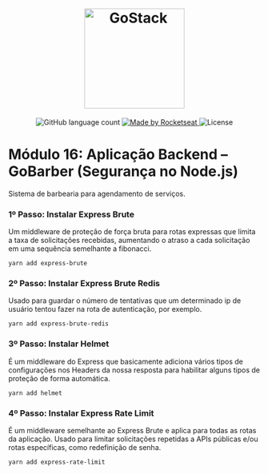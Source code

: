 <h1 align="center">
    <img alt="GoStack" src="https://rocketseat-cdn.s3-sa-east-1.amazonaws.com/bootcamp-header.png" width="200px" />
</h1>

<p align="center">
  <img alt="GitHub language count" src="https://img.shields.io/github/languages/count/josuegimenes/rocketseat-bootcamp-gostack-gobarber-api-node-security-module16?color=%2304D361">

  <a href="https://rocketseat.com.br">
    <img alt="Made by Rocketseat" src="https://img.shields.io/badge/made%20by-Rocketseat-%2304D361">
  </a>

  <img alt="License" src="https://img.shields.io/badge/license-MIT-%2304D361">
</p>

# Módulo 16: Aplicação Backend – GoBarber (Segurança no Node.js)

Sistema de barbearia para agendamento de serviços.

### 1º Passo: Instalar Express Brute

Um middleware de proteção de força bruta para rotas expressas que limita a taxa de solicitações recebidas, aumentando o atraso a cada solicitação em uma sequência semelhante a fibonacci.

```
yarn add express-brute
```

### 2º Passo: Instalar Express Brute Redis

Usado para guardar o número de tentativas que um determinado ip de usuário tentou fazer na rota de autenticação, por exemplo.

```
yarn add express-brute-redis
```

### 3º Passo: Instalar Helmet

É um middleware do Express que basicamente adiciona vários tipos de configurações nos Headers da nossa resposta para habilitar alguns tipos de proteção de forma automática.

```
yarn add helmet
```

### 4º Passo: Instalar Express Rate Limit

É um middleware semelhante ao Express Brute e aplica para todas as rotas da aplicação. Usado para limitar solicitações repetidas a APIs públicas e/ou rotas específicas, como redefinição de senha.

```
yarn add express-rate-limit
```
